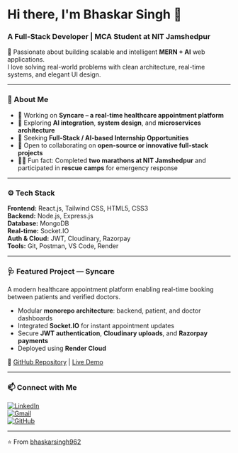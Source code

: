 # Hi there, I'm Bhaskar Singh 👋  
### A Full-Stack Developer | MCA Student at NIT Jamshedpur  

🚀 Passionate about building scalable and intelligent **MERN + AI** web applications.  
I love solving real-world problems with clean architecture, real-time systems, and elegant UI design.  

---

### 🧠 About Me  
- 🔭 Working on **Syncare – a real-time healthcare appointment platform**  
- 🌱 Exploring **AI integration**, **system design**, and **microservices architecture**  
- 💼 Seeking **Full-Stack / AI-based Internship Opportunities**  
- 🤝 Open to collaborating on **open-source or innovative full-stack projects**  
- 🏃‍♂️ Fun fact: Completed **two marathons at NIT Jamshedpur** and participated in **rescue camps** for emergency response  

---

### ⚙️ Tech Stack  
**Frontend:** React.js, Tailwind CSS, HTML5, CSS3  
**Backend:** Node.js, Express.js  
**Database:** MongoDB  
**Real-time:** Socket.IO  
**Auth & Cloud:** JWT, Cloudinary, Razorpay  
**Tools:** Git, Postman, VS Code, Render  

---

### 🩺 Featured Project — Syncare  
A modern healthcare appointment platform enabling real-time booking between patients and verified doctors.  
- Modular **monorepo architecture**: backend, patient, and doctor dashboards  
- Integrated **Socket.IO** for instant appointment updates  
- Secure **JWT authentication**, **Cloudinary uploads**, and **Razorpay payments**  
- Deployed using **Render Cloud**  

🔗 [GitHub Repository](https://github.com/bhaskarsingh962/Syncare-full-Stack-project) | [Live Demo](https://syncare-client.onrender.com)

---

### 📫 Connect with Me  
[![LinkedIn](https://img.shields.io/badge/LinkedIn-blue?style=for-the-badge&logo=linkedin)](https://linkedin.com/in/YOUR-LINKEDIN)  
[![Gmail](https://img.shields.io/badge/Gmail-red?style=for-the-badge&logo=gmail)](mailto:YOUR-EMAIL@gmail.com)  
[![GitHub](https://img.shields.io/badge/GitHub-black?style=for-the-badge&logo=github)](https://github.com/bhaskarsingh962)

---

⭐ From [bhaskarsingh962](https://github.com/bhaskarsingh962)
